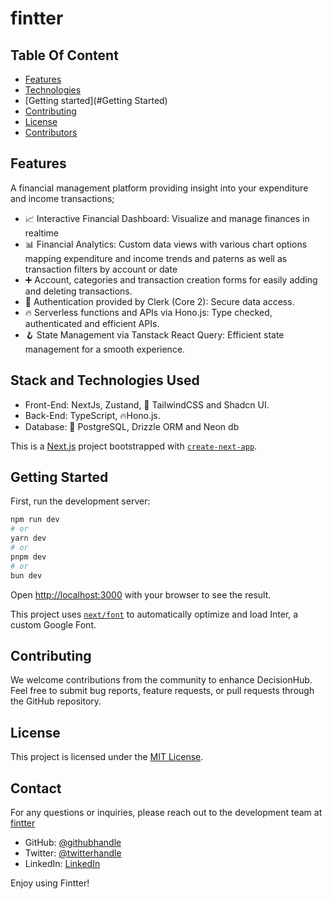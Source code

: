 # fintter

## Table Of Content

   - [Features](#Features)
   - [Technologies](#Stack-and-Technologies-Used)
   - [Getting started](#Getting Started)
   - [Contributing](#Contributing)
   - [License](#License)
   - [Contributors](#Contact)


 ## Features


 A financial management platform providing insight into your expenditure and income transactions;


- 📈 Interactive Financial Dashboard: Visualize and manage finances in realtime
- 📊 Financial Analytics: Custom data views with various chart options mapping expenditure and income trends and paterns as well as transaction filters by account or date
- ➕ Account, categories and transaction creation forms for easily adding and deleting transactions. 
- 🔐 Authentication provided by Clerk (Core 2): Secure data access.
- 🔥 Serverless functions and APIs via Hono.js: Type checked, authenticated and efficient APIs.
- 🪝 State Management via Tanstack React Query: Efficient state management for a smooth experience.

 ## Stack and Technologies Used
   - Front-End: NextJs, Zustand, 🎨 TailwindCSS and Shadcn UI.
   - Back-End: TypeScript, 🔥Hono.js. 
   - Database: 💾 PostgreSQL, Drizzle ORM and Neon db

This is a [Next.js](https://nextjs.org/) project bootstrapped with [`create-next-app`](https://github.com/vercel/next.js/tree/canary/packages/create-next-app).

## Getting Started

First, run the development server:

```bash
npm run dev
# or
yarn dev
# or
pnpm dev
# or
bun dev
```

Open [http://localhost:3000](http://localhost:3000) with your browser to see the result.

This project uses [`next/font`](https://nextjs.org/docs/basic-features/font-optimization) to automatically optimize and load Inter, a custom Google Font.

## Contributing

We welcome contributions from the community to enhance DecisionHub. Feel free to submit bug reports, feature requests, or pull requests through the GitHub repository.

## License

This project is licensed under the [MIT License](https://opensource.org/licenses/MIT).


## Contact

For any questions or inquiries, please reach out to the development team at [fintter](mailto:joshraphael424@gmail.com)
  
   - GitHub: [@githubhandle](https://github.com/RafasGit)
   - Twitter: [@twitterhandle](https://x.com/rafa_codes22)
   - LinkedIn: [LinkedIn](https://www.linkedin.com/in/joshua-ng-ang-a-13158120a)
 
 Enjoy using Fintter!

